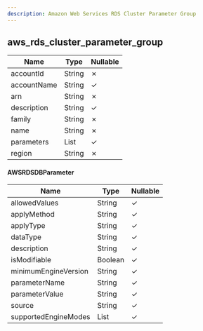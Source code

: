```yaml
---
description: Amazon Web Services RDS Cluster Parameter Group
---
```

aws_rds_cluster_parameter_group
-------------------------------

| **Name**    | **Type**                | **Nullable** |
| ----------- | ----------------------- | ------------ |
| accountId   | String                  | &cross;      |
| accountName | String                  | &check;      |
| arn         | String                  | &cross;      |
| description | String                  | &check;      |
| family      | String                  | &cross;      |
| name        | String                  | &cross;      |
| parameters  | List<AWSRDSDBParameter> | &check;      |
| region      | String                  | &cross;      |

#### AWSRDSDBParameter
| **Name**             | **Type**     | **Nullable** |
| -------------------- | ------------ | ------------ |
| allowedValues        | String       | &check;      |
| applyMethod          | String       | &check;      |
| applyType            | String       | &check;      |
| dataType             | String       | &check;      |
| description          | String       | &check;      |
| isModifiable         | Boolean      | &check;      |
| minimumEngineVersion | String       | &check;      |
| parameterName        | String       | &check;      |
| parameterValue       | String       | &check;      |
| source               | String       | &check;      |
| supportedEngineModes | List<String> | &check;      |
